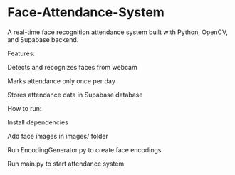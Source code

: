 # Face-Attendance-System
A real-time face recognition attendance system built with Python, OpenCV, and Supabase backend.

Features:

Detects and recognizes faces from webcam

Marks attendance only once per day

Stores attendance data in Supabase database

How to run:

Install dependencies

Add face images in images/ folder

Run EncodingGenerator.py to create face encodings

Run main.py to start attendance system
